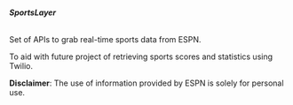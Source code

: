 ###### **SportsLayer**

Set of APIs to grab real-time sports data from ESPN.

To aid with future project of retrieving sports scores and statistics using Twilio.

**Disclaimer**:
The use of information provided by ESPN is solely for personal use. 